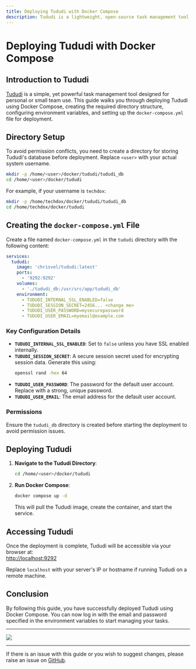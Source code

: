 ```yaml
---
title: Deploying Tududi with Docker Compose  
description: Tududi is a lightweight, open-source task management tool. This guide provides step-by-step instructions for deploying Tududi using Docker Compose, including setting up the required directory, creating a `docker-compose.yml` file, and configuring the environment variables for secure and seamless operation.  
---
```


# Deploying Tududi with Docker Compose  

## Introduction to Tududi  

[Tududi](https://github.com/chrisvel/tududi) is a simple, yet powerful task management tool designed for personal or small team use. This guide walks you through deploying Tududi using Docker Compose, creating the required directory structure, configuring environment variables, and setting up the `docker-compose.yml` file for deployment.  

## Directory Setup  

To avoid permission conflicts, you need to create a directory for storing Tududi's database before deployment. Replace `<user>` with your actual system username.  

```bash
mkdir -p /home/<user>/docker/tududi/tududi_db
cd /home/<user>/docker/tududi
```

For example, if your username is `techdox`:  

```bash
mkdir -p /home/techdox/docker/tududi/tududi_db
cd /home/techdox/docker/tududi
```

## Creating the `docker-compose.yml` File  

Create a file named `docker-compose.yml` in the `tududi` directory with the following content:  

```yaml
services:
  tududi:
    image: 'chrisvel/tududi:latest'
    ports:
      - '9292:9292'
    volumes:
      - './tududi_db:/usr/src/app/tududi_db'
    environment:
      - TUDUDI_INTERNAL_SSL_ENABLED=false
      - TUDUDI_SESSION_SECRET=2456... <change me>
      - TUDUDI_USER_PASSWORD=mysecurepassword
      - TUDUDI_USER_EMAIL=myemail@example.com
```

### Key Configuration Details  

- **`TUDUDI_INTERNAL_SSL_ENABLED`**: Set to `false` unless you have SSL enabled internally.  
- **`TUDUDI_SESSION_SECRET`**: A secure session secret used for encrypting session data. Generate this using:  
  ```bash
  openssl rand -hex 64
  ```  
- **`TUDUDI_USER_PASSWORD`**: The password for the default user account. Replace with a strong, unique password.  
- **`TUDUDI_USER_EMAIL`**: The email address for the default user account.  

### Permissions  

Ensure the `tududi_db` directory is created before starting the deployment to avoid permission issues.  

## Deploying Tududi  

1. **Navigate to the Tududi Directory**:  
   ```bash
   cd /home/<user>/docker/tududi
   ```

2. **Run Docker Compose**:  
   ```bash
   docker compose up -d
   ```  

   This will pull the Tududi image, create the container, and start the service.  

## Accessing Tududi  

Once the deployment is complete, Tududi will be accessible via your browser at:  
[http://localhost:9292](http://localhost:9292)  

Replace `localhost` with your server's IP or hostname if running Tududi on a remote machine.  

## Conclusion  

By following this guide, you have successfully deployed Tududi using Docker Compose. You can now log in with the email and password specified in the environment variables to start managing your tasks.  

---

<a href="https://www.buymeacoffee.com/techdox"><img src="https://img.buymeacoffee.com/button-api/?text=Buy me a cup of tea&emoji=🍵&slug=techdox&button_colour=FFDD00&font_colour=000000&font_family=Cookie&outline_colour=000000&coffee_colour=ffffff" /></a>  

---

If there is an issue with this guide or you wish to suggest changes, please raise an issue on [GitHub](https://github.com/Techdox/techdox-docs).
